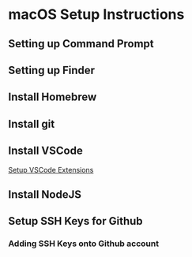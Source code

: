 # macOS Setup Instructions

## Setting up Command Prompt

## Setting up Finder

## Install Homebrew

## Install git

## Install VSCode

[Setup VSCode Extensions](vscode-setup-instructions.md)

## Install NodeJS

## Setup SSH Keys for Github

### Adding SSH Keys onto Github account
